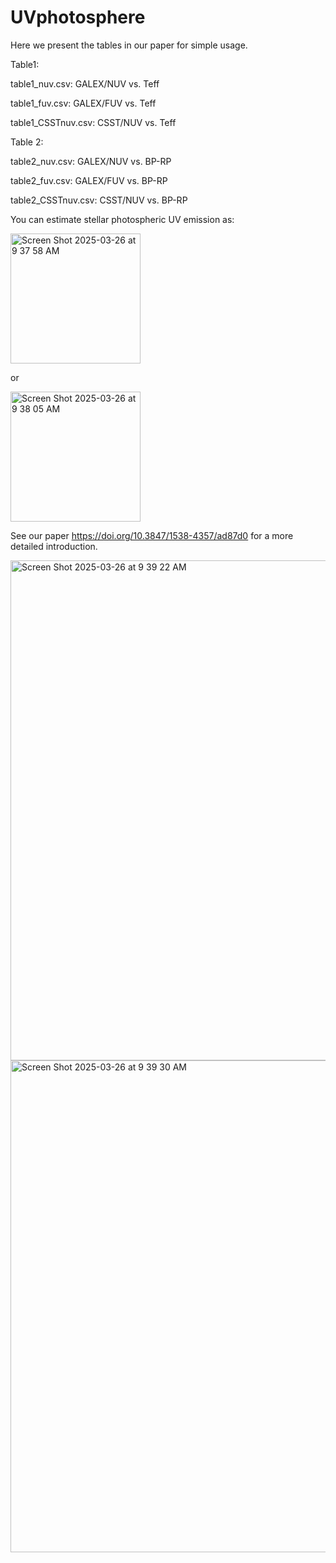 # UVphotosphere
Here we present the tables in our paper for simple usage.

Table1:

table1_nuv.csv: GALEX/NUV vs. Teff

table1_fuv.csv: GALEX/FUV vs. Teff

table1_CSSTnuv.csv: CSST/NUV vs. Teff

Table 2:

table2_nuv.csv: GALEX/NUV vs. BP-RP

table2_fuv.csv: GALEX/FUV vs. BP-RP

table2_CSSTnuv.csv: CSST/NUV vs. BP-RP

You can estimate stellar photospheric UV emission as:

<img width="208" alt="Screen Shot 2025-03-26 at 9 37 58 AM" src="https://github.com/user-attachments/assets/3161a8ee-68c9-41f0-90e8-fe0aba68c88a" />

or

<img width="208" alt="Screen Shot 2025-03-26 at 9 38 05 AM" src="https://github.com/user-attachments/assets/db3f0891-00f5-442d-acb8-7dadaca990c7" />

See our paper https://doi.org/10.3847/1538-4357/ad87d0 for a more detailed introduction.

<img width="800" alt="Screen Shot 2025-03-26 at 9 39 22 AM" src="https://github.com/user-attachments/assets/97a53858-1a8d-4bce-886d-a83509d38e16" />

<img width="787" alt="Screen Shot 2025-03-26 at 9 39 30 AM" src="https://github.com/user-attachments/assets/bd3cc041-4bce-425b-8786-ee05e40e641f" />

